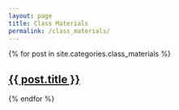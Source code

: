 ```yaml
---
layout: page
title: Class Materials
permalink: /class_materials/
---
```


{% for post in site.categories.class_materials %}
  <article>
    <h2><a href="{{ post.url }}">{{ post.title }}</a></h2>
  </article>
{% endfor %}